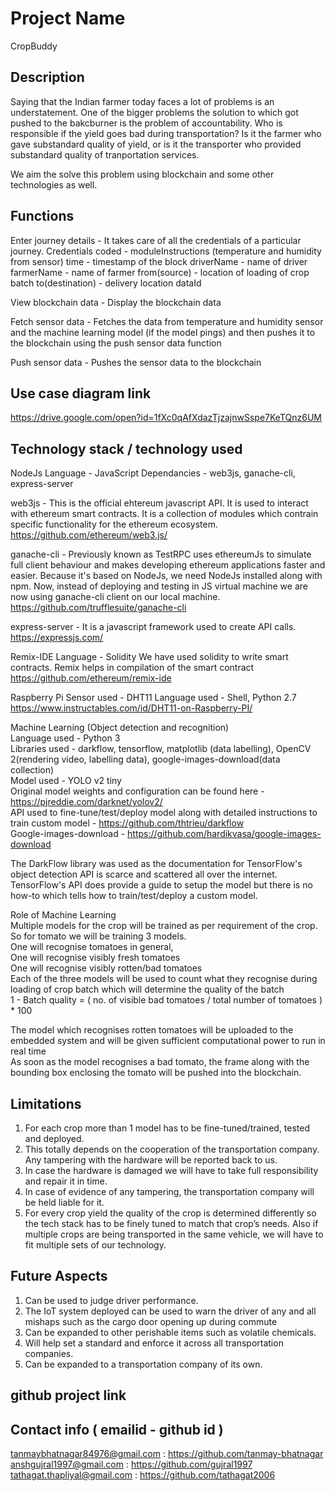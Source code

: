 # Project Name
CropBuddy

## Description
Saying that the Indian farmer today faces a lot of problems is an understatement. One of the bigger problems the solution to which got pushed to the bakcburner is the problem of accountability. Who is responsible if the yield goes bad during transportation? Is it the farmer who gave substandard quality of yield, or is it the transporter who provided substandard quality of tranportation services.

We aim the solve this problem using blockchain and some other technologies as well.

## Functions
Enter journey details - It takes care of all the credentials of a particular journey. Credentials coded - 
	moduleInstructions (temperature and humidity from sensor)
	time - timestamp of the block
	driverName - name of driver
	farmerName - name of farmer
	from(source) - location of loading of crop batch
	to(destination) - delivery location
	dataId 

View blockchain data - Display the blockchain data

Fetch sensor data - Fetches the data from temperature and humidity sensor and the machine learning model (if the model pings) and then pushes it to the blockchain using the push sensor data function

Push sensor data - Pushes the sensor data to the blockchain

## Use case diagram link

https://drive.google.com/open?id=1fXc0qAfXdazTjzajnwSspe7KeTQnz6UM

## Technology stack / technology used
NodeJs
Language - JavaScript
Dependancies - web3js, ganache-cli, express-server

web3js - This is the official ehtereum javascript API. It is used to interact with ethereum smart contracts. It is a collection of modules which contrain specific functionality for the ethereum ecosystem.
https://github.com/ethereum/web3.js/

ganache-cli - Previously known as TestRPC uses ethereumJs to simulate full client behaviour and makes developing ethereum applications faster and easier. Because it's based on NodeJs, we need NodeJs installed along with npm. Now, instead of deploying and testing in JS virtual machine we are now using ganache-cli client on our local machine.
https://github.com/trufflesuite/ganache-cli

express-server - It is a javascript framework used to create API calls. 
https://expressjs.com/

Remix-IDE
Language - Solidity
We have used solidity to write smart contracts. Remix helps in compilation of the smart contract
https://github.com/ethereum/remix-ide

Raspberry Pi
Sensor used - DHT11 
Language used - Shell, Python 2.7
https://www.instructables.com/id/DHT11-on-Raspberry-PI/


Machine Learning (Object detection and recognition) <br>
Language used - Python 3 <br>
Libraries used - darkflow, tensorflow, matplotlib (data labelling), OpenCV 2(rendering video, labelling data), google-images-download(data collection) <br>
Model used - YOLO v2 tiny <br>
Original model weights and configuration can be found here - https://pjreddie.com/darknet/yolov2/ <br>
API used to fine-tune/test/deploy model along with detailed instructions to train custom model - https://github.com/thtrieu/darkflow <br>
Google-images-download - https://github.com/hardikvasa/google-images-download <br>

The DarkFlow library was used as the documentation for TensorFlow's object detection API is scarce and scattered all over the internet. <br>
TensorFlow's API does provide a guide to setup the model but there is no how-to which tells how to train/test/deploy a custom model. <br>

Role of Machine Learning <br>
Multiple models for the crop will be trained as per requirement of the crop. <br>
So for tomato we will be training 3 models. <br>
One will recognise tomatoes in general, <br>
One will recognise visibly fresh tomatoes <br>
One will recognise visibly rotten/bad tomatoes <br>
Each of the three models will be used to count what they recognise during loading of crop batch which will determine the quality of the batch <br>
1 - Batch quality = ( no. of visible bad tomatoes / total number of tomatoes ) * 100 <br>

The model which recognises rotten tomatoes will be uploaded to the embedded system and will be given sufficient computational power to run in real time <br>
As soon as the model recognises a bad tomato, the frame along with the bounding box enclosing the tomato will be pushed into the blockchain. <br>



## Limitations
1. For each crop more than 1 model has to be fine-tuned/trained, tested and deployed. <br>
2. This totally depends on the cooperation of the transportation company. Any tampering with the hardware will be reported back to us. <br>
3. In case the hardware is damaged we will have to take full responsibility and repair it in time. <br>
4. In case of evidence of any tampering, the transportation company will be held liable for it. <br>
5. For every crop yield the quality of the crop is determined differently so the tech stack has to be finely tuned to match that crop’s needs. Also if multiple crops are being transported in the same vehicle, we will have to fit multiple sets of our technology. <br>


## Future Aspects
1. Can be used to judge driver performance. <br>
2. The IoT system deployed can be used to warn the driver of any and all mishaps such as the cargo door opening up during commute
3. Can be expanded to other perishable items such as volatile chemicals. <br>
4. Will help set a standard and enforce it across all transportation companies. <br>
5. Can be expanded to a transportation company of its own. <br>


## github project link

## Contact info ( emailid - github id )

tanmaybhatnagar84976@gmail.com : https://github.com/tanmay-bhatnagar <br>
anshgujral1997@gmail.com : https://github.com/gujral1997 <br>
tathagat.thapliyal@gmail.com : https://github.com/tathagat2006 <br>
